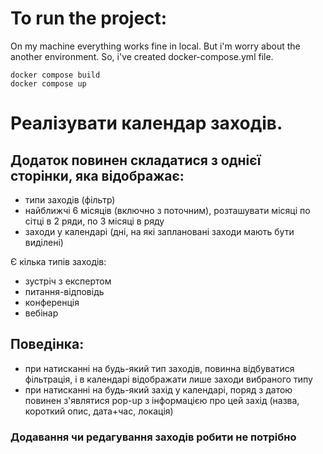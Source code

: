 # To run the project:
On my machine everything works fine in local. But i'm worry about the another environment. So, i've created docker-compose.yml file.

```
docker compose build
docker compose up
```




# Реалізувати календар заходів.
## Додаток повинен складатися з однієї сторінки, яка відображає:
- типи заходів (фільтр)
- найближчі 6 місяців (включно з поточним), розташувати місяці по сітці в 2 ряди, по 3 місяці в ряду
- заходи у календарі (дні, на які заплановані заходи мають бути виділені)

Є кілька типів заходів:
- зустріч з експертом
- питання-відповідь
- конференція
- вебінар

## Поведінка:
- при натисканні на будь-який тип заходів, повинна відбуватися фільтрація, і в календарі відображати лише заходи вибраного типу
- при натисканні на будь-який захід у календарі, поряд з датою повинен з'являтися pop-up з інформацією про цей захід (назва, короткий опис, дата+час, локація)

### Додавання чи редагування заходів робити не потрібно
